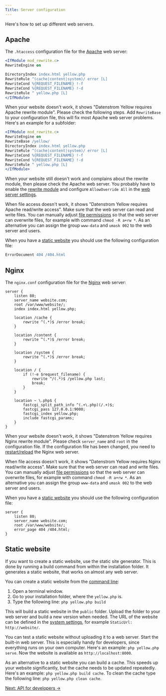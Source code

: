 ```yaml
---
Title: Server configuration
---
```

Here's how to set up different web servers.

## Apache

The `.htaccess` configuration file for the [Apache](http://httpd.apache.org) web server:

```apache
<IfModule mod_rewrite.c>
RewriteEngine on

DirectoryIndex index.html yellow.php
RewriteRule ^(cache|content|system)/ error [L]
RewriteCond %{REQUEST_FILENAME} !-f
RewriteCond %{REQUEST_FILENAME} !-d
RewriteRule ^ yellow.php [L]
</IfModule>
```

When your website doesn't work, it shows "Datenstrom Yellow requires Apache rewrite module". Please check the following steps. Add `RewriteBase` to your configuration file, this will fix most Apache web server problems. Here's an example for a subfolder:

```apache
<IfModule mod_rewrite.c>
RewriteEngine on
RewriteBase /yellow/
DirectoryIndex index.html yellow.php
RewriteRule ^(cache|content|system)/ error [L]
RewriteCond %{REQUEST_FILENAME} !-f
RewriteCond %{REQUEST_FILENAME} !-d
RewriteRule ^ yellow.php [L]
</IfModule>
```

When your website still doesn't work and complains about the rewrite module, then please check the Apache web server. You probably have to enable the [rewrite module](https://stackoverflow.com/questions/869092/how-to-enable-mod-rewrite-for-apache-2-2) and configure `AllowOverride All` in the [web server settings](https://stackoverflow.com/questions/18740419/how-to-set-allowoverride-all). 

When file access doesn't work, it shows "Datenstrom Yellow requires Apache read/write access".
Make sure that the web server can read and write files. You can manually adjust [file permissions](https://superuser.com/questions/51838/recursive-chmod-rw-for-files-rwx-for-directories) so that the web server can overwrite files, for example with command `chmod -R a+rw *`. As an alternative you can assign the group `www-data` and `umask 002` to the web server and users.

When you have a [static website](#static-website) you should use the following configuration file:

```apache
ErrorDocument 404 /404.html
```

## Nginx

The `nginx.conf` configuration file for the [Nginx](https://nginx.org/) web server:

```nginx
server {
    listen 80;
    server_name website.com;
    root /var/www/website/;
    index index.html yellow.php;

    location /cache {
        rewrite ^(.*)$ /error break;
    }

    location /content {
        rewrite ^(.*)$ /error break;
    }

    location /system {
        rewrite ^(.*)$ /error break;
    }

    location / {
        if (!-e $request_filename) {
            rewrite ^/(.*)$ /yellow.php last;
            break;
        }
    }

    location ~ \.php$ {
        fastcgi_split_path_info ^(.+\.php)(/.+)$;
        fastcgi_pass 127.0.0.1:9000;
        fastcgi_index yellow.php;
        include fastcgi_params;
    }
}
```

When your website doesn't work, it shows "Datenstrom Yellow requires Nginx rewrite module".
Please check `server_name` and `root` in the configuration file. If the configuration file has been changed, you need to [restart/reload](https://stackoverflow.com/questions/21292533/reload-nginx-configuration) the Nginx web server.

When file access doesn't work, it shows "Datenstrom Yellow requires Nginx read/write access". Make sure that the web server can read and write files. You can manually adjust [file permissions](https://superuser.com/questions/51838/recursive-chmod-rw-for-files-rwx-for-directories) so that the web server can overwrite files, for example with command `chmod -R a+rw *`. As an alternative you can assign the group `www-data` and `umask 002` to the web server and users.

When you have a [static website](#static-website) you should use the following configuration file:

```nginx
server {
    listen 80;
    server_name website.com;
    root /var/www/website/;
    error_page 404 /404.html;
}
```

## Static website

If you want to create a static website, use the static site generator. This is done by running a build command from within the installation folder. It generates a static website, that works on almost any web server.

You can create a static website from the [command line](https://github.com/datenstrom/yellow-plugins/tree/master/command):

1. Open a terminal window.
2. Go to your installation folder, where the `yellow.php` is.
3. Type the following line: `php yellow.php build`

This will build a static website in the `public` folder. Upload the folder to your web server and build a new version when needed. The URL of the website can be defined in the [system settings](adjusting-system#system-settings), for example `StaticUrl: http://website/`.

You can test a static website without uploading it to a web server. Start the built-in web server. This is especially handy for developers, since everything runs on your own computer. Here's an example: `php yellow.php serve`. Now the website is available as `http://localhost:8000`.

As an alternative to a static website you can build a cache. This speeds up your website significantly, but the cache needs to be updated repeatedly. Here's an example: `php yellow.php build cache`. To clean the cache type the following line: `php yellow.php clean cache`.

[Next: API for developers →](api)